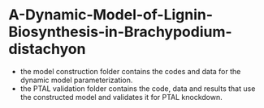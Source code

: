 # A-Dynamic-Model-of-Lignin-Biosynthesis-in-Brachypodium-distachyon
- the model construction folder contains the codes and data for the dynamic model parameterization.
- the PTAL validation folder contains the code, data and results that use the constructed model and validates it for PTAL knockdown.
